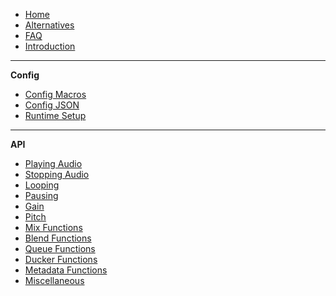-    [Home](README)
-    [Alternatives](Alternatives)
-    [FAQ](faq)
-    [Introduction](Introduction)

---

**Config**

-    [Config Macros](Config-Macros)
-    [Config JSON](Config-JSON)
-    [Runtime Setup](Functions-Runtime-Setup)

---

**API**
-    [Playing Audio](Playing-Audio)
-    [Stopping Audio](Stopping-Audio)
-    [Looping](Looping)
-    [Pausing](Pausing)
-    [Gain](Functions-Gain)
-    [Pitch](Functions-Pitch)
-    [Mix Functions](Functions-Mix)
-    [Blend Functions](Functions-Blend)
-    [Queue Functions](Functions-Queue)
-    [Ducker Functions](Functions-Ducker)
-    [Metadata Functions](Functions-Metadata)
-    [Miscellaneous](Functions-Miscellaneous)